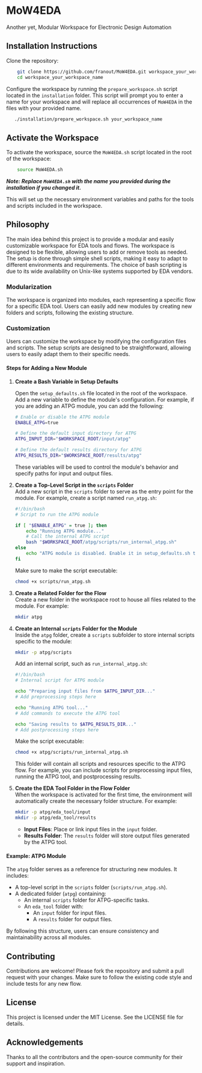 # MoW4EDA

Another yet, Modular Workspace for Electronic Design Automation

## Installation Instructions

Clone the repository:

```bash
    git clone https://github.com/franout/MoW4EDA.git workspace_your_workspace_name
    cd workspace_your_workspace_name

```

Configure the workspace by running the `prepare_workspace.sh` script located in the `installation` folder. This script will prompt you to enter a name for your workspace and will replace all occurrences of `MoW4EDA` in the files with your provided name.

```bash
   ./installation/prepare_workspace.sh your_workspace_name
```

## Activate the Workspace
To activate the workspace, source the `MoW4EDA.sh` script located in the root of the workspace:

```bash
    source MoW4EDA.sh
```

***Note: Replace `MoW4EDA.sh` with the name you provided during the installation if you changed it.***

This will set up the necessary environment variables and paths for the tools and scripts included in the workspace.

## Philosophy

The main idea behind this project is to provide a modular and easily customizable workspace for EDA tools and flows. 
The workspace is designed to be flexible, allowing users to add or remove tools as needed. The setup is done through simple shell scripts, making it easy to adapt to different environments and requirements.
The choice of bash scripting is due to its wide availability on Unix-like systems supported by EDA vendors.

### Modularization 

The workspace is organized into modules, each representing a specific flow for a specific EDA tool. 
Users can easily add new modules by creating new folders and scripts, following the existing structure.

### Customization

Users can customize the workspace by modifying the configuration files and scripts. The setup scripts are designed to be straightforward, allowing users to easily adapt them to their specific needs.

#### Steps for Adding a New Module

1. **Create a Bash Variable in Setup Defaults**  

    Open the `setup_defaults.sh` file located in the root of the workspace. Add a new variable to define the module's configuration. For example, if you are adding an ATPG module, you can add the following:

    ```bash
    # Enable or disable the ATPG module
    ENABLE_ATPG=true

    # Define the default input directory for ATPG
    ATPG_INPUT_DIR="$WORKSPACE_ROOT/input/atpg"

    # Define the default results directory for ATPG
    ATPG_RESULTS_DIR="$WORKSPACE_ROOT/results/atpg"
    ```

    These variables will be used to control the module's behavior and specify paths for input and output files.

2. **Create a Top-Level Script in the `scripts` Folder**  
    Add a new script in the `scripts` folder to serve as the entry point for the module. For example, create a script named `run_atpg.sh`:

    ```bash
    #!/bin/bash
    # Script to run the ATPG module

    if [ "$ENABLE_ATPG" = true ]; then
        echo "Running ATPG module..."
        # Call the internal ATPG script
        bash "$WORKSPACE_ROOT/atpg/scripts/run_internal_atpg.sh"
    else
        echo "ATPG module is disabled. Enable it in setup_defaults.sh to proceed."
    fi
    ```

    Make sure to make the script executable:

    ```bash
    chmod +x scripts/run_atpg.sh
    ```

3. **Create a Related Folder for the Flow**  
    Create a new folder in the workspace root to house all files related to the module. For example:

    ```bash
    mkdir atpg
    ```

4. **Create an Internal `scripts` Folder for the Module**  
    Inside the `atpg` folder, create a `scripts` subfolder to store internal scripts specific to the module:

    ```bash
    mkdir -p atpg/scripts
    ```

    Add an internal script, such as `run_internal_atpg.sh`:

    ```bash
    #!/bin/bash
    # Internal script for ATPG module

    echo "Preparing input files from $ATPG_INPUT_DIR..."
    # Add preprocessing steps here

    echo "Running ATPG tool..."
    # Add commands to execute the ATPG tool

    echo "Saving results to $ATPG_RESULTS_DIR..."
    # Add postprocessing steps here
    ```

    Make the script executable:

    ```bash
    chmod +x atpg/scripts/run_internal_atpg.sh
    ```

    This folder will contain all scripts and resources specific to the ATPG flow. For example, you can include scripts for preprocessing input files, running the ATPG tool, and postprocessing results.

5. **Create the EDA Tool Folder in the Flow Folder**  
    When the workspace is activated for the first time, the environment will automatically create the necessary folder structure. For example:

    ```bash
    mkdir -p atpg/eda_tool/input
    mkdir -p atpg/eda_tool/results
    ```

    - **Input Files**: Place or link input files in the `input` folder.
    - **Results Folder**: The `results` folder will store output files generated by the ATPG tool.

#### Example: ATPG Module

The `atpg` folder serves as a reference for structuring new modules. It includes:

- A top-level script in the `scripts` folder (`scripts/run_atpg.sh`).
- A dedicated folder (`atpg`) containing:
  - An internal `scripts` folder for ATPG-specific tasks.
  - An `eda_tool` folder with:
    - An `input` folder for input files.
    - A `results` folder for output files.

By following this structure, users can ensure consistency and maintainability across all modules.

## Contributing

Contributions are welcome! Please fork the repository and submit a pull request with your changes. Make sure to follow the existing code style and include tests for any new flow.

## License

This project is licensed under the MIT License. See the LICENSE file for details.

## Acknowledgements

Thanks to all the contributors and the open-source community for their support and inspiration.
